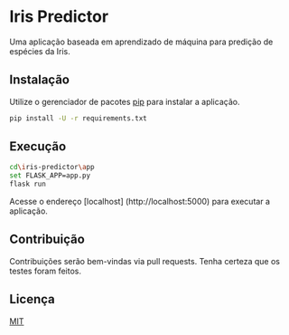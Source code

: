# Iris Predictor 

Uma aplicação baseada em aprendizado de máquina para predição de espécies da Iris.

## Instalação

Utilize o gerenciador de pacotes [pip](https://pip.pypa.io/en/stable/) para instalar a aplicação.

```bash
pip install -U -r requirements.txt
```

## Execução

```bash
cd\iris-predictor\app
set FLASK_APP=app.py
flask run
```
Acesse o endereço [localhost] (http://localhost:5000) para executar a aplicação.

## Contribuição
Contribuições serão bem-vindas via pull requests. Tenha certeza que os testes foram feitos.

## Licença
[MIT](https://choosealicense.com/licenses/mit/)